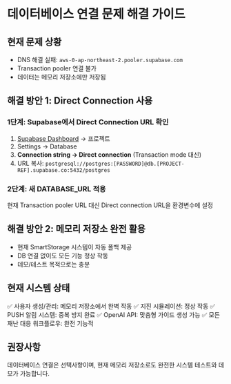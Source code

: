 # 데이터베이스 연결 문제 해결 가이드

## 현재 문제 상황
- DNS 해결 실패: `aws-0-ap-northeast-2.pooler.supabase.com`
- Transaction pooler 연결 불가
- 데이터는 메모리 저장소에만 저장됨

## 해결 방안 1: Direct Connection 사용

### 1단계: Supabase에서 Direct Connection URL 확인
1. [Supabase Dashboard](https://supabase.com/dashboard) → 프로젝트
2. Settings → Database 
3. **Connection string → Direct connection** (Transaction mode 대신)
4. URL 복사: `postgresql://postgres:[PASSWORD]@db.[PROJECT-REF].supabase.co:5432/postgres`

### 2단계: 새 DATABASE_URL 적용
현재 Transaction pooler URL 대신 Direct connection URL을 환경변수에 설정

## 해결 방안 2: 메모리 저장소 완전 활용
- 현재 SmartStorage 시스템이 자동 폴백 제공
- DB 연결 없이도 모든 기능 정상 작동
- 데모/테스트 목적으로는 충분

## 현재 시스템 상태
✅ 사용자 생성/관리: 메모리 저장소에서 완벽 작동
✅ 지진 시뮬레이션: 정상 작동
✅ PUSH 알림 시스템: 중복 방지 완료
✅ OpenAI API: 맞춤형 가이드 생성 가능
✅ 모든 재난 대응 워크플로우: 완전 기능적

## 권장사항
데이터베이스 연결은 선택사항이며, 현재 메모리 저장소로도 완전한 시스템 테스트와 데모가 가능합니다.